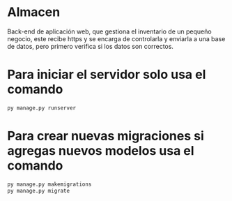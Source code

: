 # Almacen
Back-end de aplicación web, que gestiona el inventario de un pequeño negocio, este recibe https y se encarga de controlarla y enviarla a una base de datos, pero primero verifica si los datos son correctos.

#  Para iniciar el servidor solo usa el comando

```sh
py manage.py runserver
```

# Para crear nuevas migraciones si agregas nuevos modelos usa el comando

```sh
py manage.py makemigrations
py manage.py migrate
```
